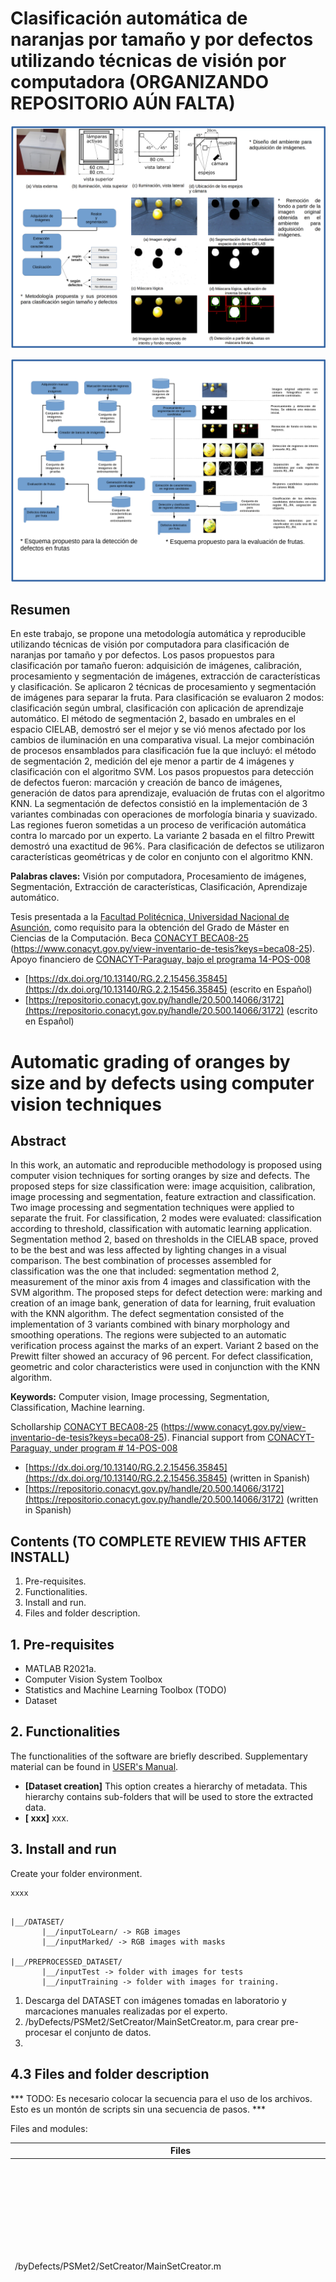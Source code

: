 # Clasificación automática de naranjas por tamaño y por defectos utilizando técnicas de visión por computadora (ORGANIZANDO REPOSITORIO AÚN FALTA)

![SOFTWARE_PRESENTATION_01](https://github.com/juancarlosmiranda/orange_classification/blob/main/docs/img/orange_classification_diagrams_01_1.0.png?raw=true)

![SOFTWARE_PRESENTATION_02](https://github.com/juancarlosmiranda/orange_classification/blob/main/docs/img/orange_classification_diagrams_02_1.0.png?raw=true)

## Resumen
En este trabajo, se propone una metodología automática y reproducible utilizando técnicas de visión por computadora para clasificación de naranjas por tamaño y por defectos. Los pasos propuestos para clasificación por tamaño fueron: adquisición de imágenes, calibración, procesamiento y segmentación de imágenes, extracción de características y clasificación. Se aplicaron 2 técnicas de procesamiento y segmentación de imágenes para separar la fruta. Para clasificación se evaluaron 2 modos: clasificación según umbral, clasificación con aplicación de aprendizaje automático. El método de segmentación 2, basado en umbrales en el espacio CIELAB, demostró ser el mejor y se vió menos afectado por los cambios de iluminación en una comparativa visual. La mejor combinación de procesos ensamblados para clasificación fue la que incluyó: el método de segmentación 2, medición del eje menor a partir de 4 imágenes y clasificación con el algoritmo SVM. 
Los pasos propuestos para detección de defectos fueron: marcación y creación de banco de imágenes, generación de datos para aprendizaje, evaluación de frutas con el algoritmo KNN. La segmentación de defectos consistió en la implementación de 3 variantes combinadas con operaciones de morfología binaria y suavizado. Las regiones fueron sometidas a un proceso de verificación automática contra lo marcado por un experto. La variante 2 basada en el filtro Prewitt demostró una exactitud de 96\%. Para clasificación de defectos se utilizaron características geométricas y de color en conjunto con el algoritmo KNN.

**Palabras claves:** Visión por computadora, Procesamiento de imágenes, Segmentación, Extracción de características, Clasificación, Aprendizaje automático.

Tesis presentada a la [Facultad Politécnica, Universidad Nacional de Asunción](https://www.pol.una.py/), como requisito para la obtención del Grado de Máster en Ciencias de la Computación.
Beca [CONACYT BECA08-25](https://www.conacyt.gov.py/view-inventario-de-tesis?keys=beca08-25) (https://www.conacyt.gov.py/view-inventario-de-tesis?keys=beca08-25). Apoyo financiero de [CONACYT-Paraguay, bajo el programa 14-POS-008](https://datos.conacyt.gov.py/proyectos/nid/209)
* [https://dx.doi.org/10.13140/RG.2.2.15456.35845](https://dx.doi.org/10.13140/RG.2.2.15456.35845) (escrito en Español)
* [https://repositorio.conacyt.gov.py/handle/20.500.14066/3172](https://repositorio.conacyt.gov.py/handle/20.500.14066/3172) (escrito en Español)


# Automatic grading of oranges by size and by defects using computer vision techniques
## Abstract
In this work, an automatic and reproducible methodology is proposed using computer vision techniques for sorting oranges by size and defects. The proposed steps for size classification were: image acquisition, calibration, image processing and segmentation, feature extraction and classification. Two image processing and segmentation techniques were applied to separate the fruit. For classification, 2 modes were evaluated: classification according to threshold, classification with automatic learning application. Segmentation method 2, based on thresholds in the CIELAB space, proved to be the best and was less affected by lighting changes in a visual comparison. The best combination of processes assembled for classification was the one that included: segmentation method 2, measurement of the minor axis from 4 images and classification with the SVM algorithm. 
The proposed steps for defect detection were: marking and creation of an image bank, generation of data for learning, fruit evaluation with the KNN algorithm. The defect segmentation consisted of the implementation of 3 variants combined with binary morphology and smoothing operations. The regions were subjected to an automatic verification process against the marks of an expert. Variant 2 based on the Prewitt filter showed an accuracy of 96 percent. For defect classification, geometric and color characteristics were used in conjunction with the KNN algorithm.

**Keywords:** Computer vision, Image processing, Segmentation, Classification, Machine learning.

Schollarship [CONACYT BECA08-25](https://www.conacyt.gov.py/view-inventario-de-tesis?keys=beca08-25) (https://www.conacyt.gov.py/view-inventario-de-tesis?keys=beca08-25). Financial support from [CONACYT-Paraguay, under program # 14-POS-008](https://datos.conacyt.gov.py/proyectos/nid/209)
* [https://dx.doi.org/10.13140/RG.2.2.15456.35845](https://dx.doi.org/10.13140/RG.2.2.15456.35845) (written in Spanish)
* [https://repositorio.conacyt.gov.py/handle/20.500.14066/3172](https://repositorio.conacyt.gov.py/handle/20.500.14066/3172) (written in Spanish)



## Contents (TO COMPLETE REVIEW THIS AFTER INSTALL)

1. Pre-requisites.
2. Functionalities.
3. Install and run.
4. Files and folder description.


## 1. Pre-requisites

* MATLAB R2021a.
* Computer Vision System Toolbox
* Statistics and Machine Learning Toolbox (TODO)
* Dataset

## 2. Functionalities

The functionalities of the software are briefly described. Supplementary material can be
found in [USER's Manual](https://github.com/juancarlosmiranda/orange_classification/blob/main/docs/USER_MANUAL_orange_classification_v1.md).

* **[Dataset creation]**  This option creates a hierarchy of metadata. This hierarchy contains sub-folders that will be
  used to store the extracted data.
* **[ xxx]** xxx.


## 3. Install and run

Create your folder environment.

```
xxxx
```

```

|__/DATASET/
       |__/inputToLearn/ -> RGB images
       |__/inputMarked/ -> RGB images with masks

|__/PREPROCESSED_DATASET/
       |__/inputTest -> folder with images for tests
       |__/inputTraining -> folder with images for training.

```

1) Descarga del DATASET con imágenes tomadas en laboratorio y marcaciones manuales realizadas por el experto.
2) /byDefects/PSMet2/SetCreator/MainSetCreator.m, para crear pre-procesar el conjunto de datos.
3) 

## 4.3 Files and folder description

*** TODO: Es necesario colocar la secuencia para el uso de los archivos.
Esto es un montón de scripts sin una secuencia de pasos. ***


Files and modules:

| Files                    | Description              | OS |
|---------------------------|-------------------------|---|
| /byDefects/PSMet2/SetCreator/MainSetCreator.m | Creador de conjuntos de entrenamiento y pruebas. Se encarga de crear un conjunto de entrenamiento y pruebas al azar. Crea un listado inicial de imágenes a partir de un directorio de muestras, las cuales cuentan con su correspondencia de marcación por el experto. | -- |
| /byDefects/PSMet2/CompareROI/CompareSegmentation/MainMet4RSDMet1.m | Genera imagenes de regiones previamente marcadas a MANO. Es un proceso previo a la extraccion automatizada de caracteristicas. Se asume que un experto marcó las frutas a mano con colores. Como salida se producen imágenes. | -- |
| /byDefects/PSMet2/SegMarkExpExtraction/MainSegMarkExpExtraction.m | Genera archivos con características de defectos y calyx, los cuales son utilizados para obtener datos de: color, textura y geometria de defectos y calyx. REQUIRE DE UN PROCESO PREVIO, que genera imagnes de defectos en colores y sus siluetas. Cada imagen en un directorio base, cuenta con sub imágenes de regiones e imágenes de siluetas. Ejemplo: 001.jpg es la imagen principal, existen imágenes de las regiones R1..R4 para lo defectos y a su vez exiten imágenes específicas para sus siluetas de defectos. La función asume que hubo un procesamiento previo, en el cual se generaron imágenes desde las marcas en colores dibujadas por e experto. | -- |
| /byDefects/PSMet2/CompareROI/CompareSegmentation/MainMet4RSDMet1.m, /byDefects/PSMet2/CompareROI/CompareSegmentation/MainMet4RSDMet2.m, /byDefects/PSMet2/CompareROI/CompareSegmentation/MainMet4RSDMet3.m | Genera imagenes de regiones previamente marcadas a MANO. Es un proceso previo a la extraccion automatizada de caracteristicas. Se asume que un experto marco las frutas a mano con colores. Como salida se producen imágenes. | -- |
| . | . | -- |
| /byDefects/PSMet2/FruitEvaluation/ | Se generan datos obtenidos luego de aplicar un método de segmentación y un clasificador de defectos previamente entrenado. Al final se obtiene un listado con las clasificaciones de lo detectado. | -- |
| . | . | -- |
| . | . | -- |
| . | . | -- |
| . | . | -- |

** byDefects/ **
| Folders                    | Description            |
|---------------------------|-------------------------|
| byDefects/SetCreator/ | 1) OK |
| byDefects/SegMarkExp/ | 2). |
| byDefects/SegMarkExpExtraction/ | 3). |
| byDefects/CompareROI/ | . |
| byDefects/FruitEvaluation/ | . |
| byDefects/DefectsSegmentation/ | . |
| . | . |
| . | . |


** bySize/ **
| Folders                    | Description            |
|---------------------------|-------------------------|
| bySize/Calibration4R/ | . |
| bySize/clasSize2ML/ | . |
| bySize/clasSize24R/ | . |
| bySize/clasSizeUM/ | . |
| bySize/conf/ | . |
| bySize/Training24R/ | . |
| . | . |
| . | . |



Folder description:

| Folders                    | Description            |
|---------------------------|-------------------------|
| [orange_classification/](https://github.com/juancarlosmiranda/orange_classification/) | Source code |
| [docs/](https://github.com/juancarlosmiranda/orange_classification/tree/main/docs/) | Documentation |
| . | . |




## Authorship

Please contact author to report bugs [https://www.linkedin.com/in/juan-carlos-miranda-py/](https://www.linkedin.com/in/juan-carlos-miranda-py/)

## Citation

If you find this code useful, please consider citing:

```
@article{miranda2018clasificacion,
  title={Clasificaci{\'o}n autom{\'a}tica de naranjas por tama{\~n}o y por defectos utilizando t{\'e}cnicas de visi{\'o}n por computadora},
  journal={Universidad Nacional de Asunci{\'o}n, San Lorenzo},
  year={2018},    
  doi = {http://dx.doi.org/10.13140/RG.2.2.15456.35845},
  url = {https://www.researchgate.net/publication/326551993_CLASIFICACION_AUTOMATICA_DE_NARANJAS_POR_TAMANO_Y_POR_DEFECTOS_UTILIZANDO_TECNICAS_DE_VISION_POR_COMPUTADORA},
  author={Miranda, Juan Carlos and Legal-Ayala, H},
  keywords = {computer vision, image processing, segmentation, classification, machine learning},
  abstract = {...}
}
```

## Acknowledgements

This work is a result of the [CONACYT BECA08-25](https://www.conacyt.gov.py/view-inventario-de-tesis?keys=beca08-25) granted by [Consejo Nacional de Ciencia y Tecnología (CONACYT)](https://repositorio.conacyt.gov.py/handle/20.500.14066/).


